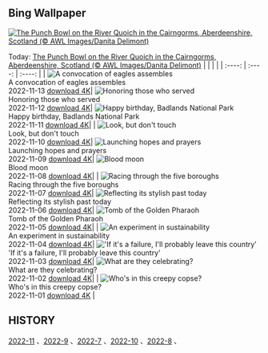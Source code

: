 ## Bing Wallpaper
[![The Punch Bowl on the River Quoich in the Cairngorms, Aberdeenshire, Scotland (© AWL Images/Danita Delimont)](https://cn.bing.com/th?id=OHR.PunchBowl_EN-US0351920520_UHD.jpg&w=1000)](https://cn.bing.com/th?id=OHR.PunchBowl_EN-US0351920520_UHD.jpg&pid=hp&w=3840&h=2160&rs=1&c=4)

Today: [The Punch Bowl on the River Quoich in the Cairngorms, Aberdeenshire, Scotland (© AWL Images/Danita Delimont)](https://cn.bing.com/th?id=OHR.PunchBowl_EN-US0351920520_UHD.jpg&pid=hp&w=3840&h=2160&rs=1&c=4)
  |      |      |      |
| :----: | :----: | :----: |
| ![A convocation of eagles assembles](https://cn.bing.com/th?id=OHR.HainesEagle_EN-US1470582706_UHD.jpg&pid=hp&w=384&h=216&rs=1&c=4) <br/> A convocation of eagles assembles <br/> 2022-11-13  [download 4K](https://cn.bing.com/th?id=OHR.HainesEagle_EN-US1470582706_UHD.jpg&pid=hp&w=3840&h=2160&rs=1&c=4)| ![Honoring those who served](https://cn.bing.com/th?id=OHR.WomensMemorialMall_EN-US1199151625_UHD.jpg&pid=hp&w=384&h=216&rs=1&c=4) <br/> Honoring those who served <br/> 2022-11-12  [download 4K](https://cn.bing.com/th?id=OHR.WomensMemorialMall_EN-US1199151625_UHD.jpg&pid=hp&w=3840&h=2160&rs=1&c=4)| ![Happy birthday, Badlands National Park](https://cn.bing.com/th?id=OHR.BadLightning_EN-US0865590962_UHD.jpg&pid=hp&w=384&h=216&rs=1&c=4) <br/> Happy birthday, Badlands National Park <br/> 2022-11-11  [download 4K](https://cn.bing.com/th?id=OHR.BadLightning_EN-US0865590962_UHD.jpg&pid=hp&w=3840&h=2160&rs=1&c=4)|
| ![Look, but don't touch](https://cn.bing.com/th?id=OHR.HedgehogNest_EN-US0590169065_UHD.jpg&pid=hp&w=384&h=216&rs=1&c=4) <br/> Look, but don't touch <br/> 2022-11-10  [download 4K](https://cn.bing.com/th?id=OHR.HedgehogNest_EN-US0590169065_UHD.jpg&pid=hp&w=3840&h=2160&rs=1&c=4)| ![Launching hopes and prayers](https://cn.bing.com/th?id=OHR.YiPeng_EN-US0467115147_UHD.jpg&pid=hp&w=384&h=216&rs=1&c=4) <br/> Launching hopes and prayers <br/> 2022-11-09  [download 4K](https://cn.bing.com/th?id=OHR.YiPeng_EN-US0467115147_UHD.jpg&pid=hp&w=3840&h=2160&rs=1&c=4)| ![Blood moon](https://cn.bing.com/th?id=OHR.CrestedButteEclispe_EN-US0408360129_UHD.jpg&pid=hp&w=384&h=216&rs=1&c=4) <br/> Blood moon <br/> 2022-11-08  [download 4K](https://cn.bing.com/th?id=OHR.CrestedButteEclispe_EN-US0408360129_UHD.jpg&pid=hp&w=3840&h=2160&rs=1&c=4)|
| ![Racing through the five boroughs](https://cn.bing.com/th?id=OHR.MarathonSunday_EN-US0342685769_UHD.jpg&pid=hp&w=384&h=216&rs=1&c=4) <br/> Racing through the five boroughs <br/> 2022-11-07  [download 4K](https://cn.bing.com/th?id=OHR.MarathonSunday_EN-US0342685769_UHD.jpg&pid=hp&w=3840&h=2160&rs=1&c=4)| ![Reflecting its stylish past today](https://cn.bing.com/th?id=OHR.Trossachs_EN-US0183507678_UHD.jpg&pid=hp&w=384&h=216&rs=1&c=4) <br/> Reflecting its stylish past today <br/> 2022-11-06  [download 4K](https://cn.bing.com/th?id=OHR.Trossachs_EN-US0183507678_UHD.jpg&pid=hp&w=3840&h=2160&rs=1&c=4)| ![Tomb of the Golden Pharaoh](https://cn.bing.com/th?id=OHR.Deities_EN-US8555427337_UHD.jpg&pid=hp&w=384&h=216&rs=1&c=4) <br/> Tomb of the Golden Pharaoh <br/> 2022-11-05  [download 4K](https://cn.bing.com/th?id=OHR.Deities_EN-US8555427337_UHD.jpg&pid=hp&w=3840&h=2160&rs=1&c=4)|
| ![An experiment in sustainability](https://cn.bing.com/th?id=OHR.AmboseliBioshere_EN-US9391999022_UHD.jpg&pid=hp&w=384&h=216&rs=1&c=4) <br/> An experiment in sustainability <br/> 2022-11-04  [download 4K](https://cn.bing.com/th?id=OHR.AmboseliBioshere_EN-US9391999022_UHD.jpg&pid=hp&w=3840&h=2160&rs=1&c=4)| !['If it's a failure, I'll probably leave this country'](https://cn.bing.com/th?id=OHR.SpruceGoose_EN-US0021752220_UHD.jpg&pid=hp&w=384&h=216&rs=1&c=4) <br/> 'If it's a failure, I'll probably leave this country' <br/> 2022-11-03  [download 4K](https://cn.bing.com/th?id=OHR.SpruceGoose_EN-US0021752220_UHD.jpg&pid=hp&w=3840&h=2160&rs=1&c=4)| ![What are they celebrating?](https://cn.bing.com/th?id=OHR.Calacas_EN-US6430903741_UHD.jpg&pid=hp&w=384&h=216&rs=1&c=4) <br/> What are they celebrating? <br/> 2022-11-02  [download 4K](https://cn.bing.com/th?id=OHR.Calacas_EN-US6430903741_UHD.jpg&pid=hp&w=3840&h=2160&rs=1&c=4)|
| ![Who's in this creepy copse?](https://cn.bing.com/th?id=OHR.WychwoodForest_EN-US6378774990_UHD.jpg&pid=hp&w=384&h=216&rs=1&c=4) <br/> Who's in this creepy copse? <br/> 2022-11-01  [download 4K](https://cn.bing.com/th?id=OHR.WychwoodForest_EN-US6378774990_UHD.jpg&pid=hp&w=3840&h=2160&rs=1&c=4) |
  
  ## HISTORY
  [2022-11](https://github.com/Underglaze-Blue/bingwallpaper/tree/main/archive/2022-11/) 、[2022-9](https://github.com/Underglaze-Blue/bingwallpaper/tree/main/archive/2022-9/) 、[2022-7](https://github.com/Underglaze-Blue/bingwallpaper/tree/main/archive/2022-7/) 、[2022-10](https://github.com/Underglaze-Blue/bingwallpaper/tree/main/archive/2022-10/) 、[2022-8](https://github.com/Underglaze-Blue/bingwallpaper/tree/main/archive/2022-8/) 、
